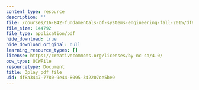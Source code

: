 ```yaml
---
content_type: resource
description: ''
file: /courses/16-842-fundamentals-of-systems-engineering-fall-2015/df8a344777809e448095342207ce5be9_CTVFDb44ses.pdf
file_size: 144792
file_type: application/pdf
hide_download: true
hide_download_original: null
learning_resource_types: []
license: https://creativecommons.org/licenses/by-nc-sa/4.0/
ocw_type: OCWFile
resourcetype: Document
title: 3play pdf file
uid: df8a3447-7780-9e44-8095-342207ce5be9
---
```

